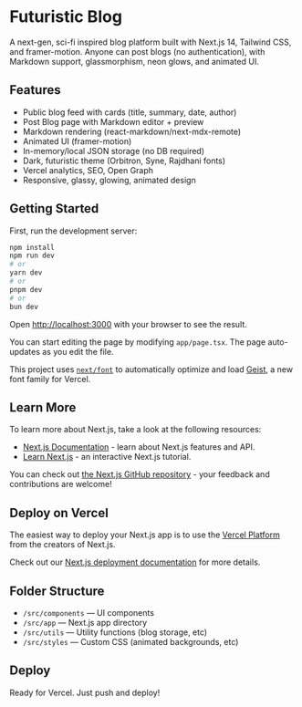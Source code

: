 # Futuristic Blog

A next-gen, sci-fi inspired blog platform built with Next.js 14, Tailwind CSS, and framer-motion. Anyone can post blogs (no authentication), with Markdown support, glassmorphism, neon glows, and animated UI.

## Features
- Public blog feed with cards (title, summary, date, author)
- Post Blog page with Markdown editor + preview
- Markdown rendering (react-markdown/next-mdx-remote)
- Animated UI (framer-motion)
- In-memory/local JSON storage (no DB required)
- Dark, futuristic theme (Orbitron, Syne, Rajdhani fonts)
- Vercel analytics, SEO, Open Graph
- Responsive, glassy, glowing, animated design

## Getting Started

First, run the development server:

```bash
npm install
npm run dev
# or
yarn dev
# or
pnpm dev
# or
bun dev
```

Open [http://localhost:3000](http://localhost:3000) with your browser to see the result.

You can start editing the page by modifying `app/page.tsx`. The page auto-updates as you edit the file.

This project uses [`next/font`](https://nextjs.org/docs/app/building-your-application/optimizing/fonts) to automatically optimize and load [Geist](https://vercel.com/font), a new font family for Vercel.

## Learn More

To learn more about Next.js, take a look at the following resources:

- [Next.js Documentation](https://nextjs.org/docs) - learn about Next.js features and API.
- [Learn Next.js](https://nextjs.org/learn) - an interactive Next.js tutorial.

You can check out [the Next.js GitHub repository](https://github.com/vercel/next.js) - your feedback and contributions are welcome!

## Deploy on Vercel

The easiest way to deploy your Next.js app is to use the [Vercel Platform](https://vercel.com/new?utm_medium=default-template&filter=next.js&utm_source=create-next-app&utm_campaign=create-next-app-readme) from the creators of Next.js.

Check out our [Next.js deployment documentation](https://nextjs.org/docs/app/building-your-application/deploying) for more details.

## Folder Structure
- `/src/components` — UI components
- `/src/app` — Next.js app directory
- `/src/utils` — Utility functions (blog storage, etc)
- `/src/styles` — Custom CSS (animated backgrounds, etc)

## Deploy
Ready for Vercel. Just push and deploy!
